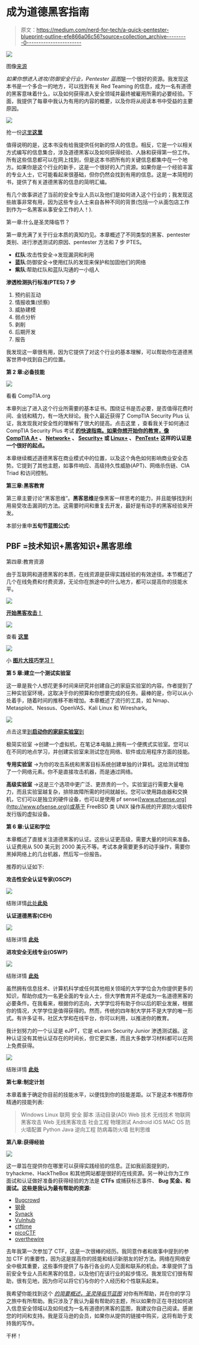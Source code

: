 # 成为道德黑客指南

> 原文：<https://medium.com/nerd-for-tech/a-quick-pentester-blueprint-outline-efe866a06c56?source=collection_archive---------0----------------------->

![](img/9920a7b6e6cde1963dec73858abe8416.png)

图像[来源](https://img.sheroes.in/tr:w-790/img/uploads/article/high_res/15495365261549536526.png)

*如果你想进入进攻/防御安全行业，Pentester 蓝图*是一个很好的资源。我发现这本书是一个多合一的地方，可以找到有关 Red Teaming 的信息，成为一名有道德的黑客意味着什么，以及如何获得进入安全领域并最终被雇用所需的必要经验。下面，我提供了每章中我认为有用的内容的概要，以及你将从阅读本书中受益的主要原因。

![](img/4c2cccf8d67e7552f5c6dd8977659c75.png)

抢一份[这里**这里**](https://amzn.to/3KoEzEb)

值得说明的是，这本书没有给我提供任何新的惊人的信息。相反，它是一个以相关方式编写的信息集合，涉及道德黑客以及如何获得经验、人脉和获得第一份工作。所有这些信息都可以在网上找到，但是这本书把所有的关键信息都集中在一个地方。如果你是这个行业的新手，这是一个很好的入门资源。如果你是一个经验丰富的专业人士，它可能看起来很基础，但你仍然会找到有用的信息。这是一本简短的书，提供了有关道德黑客的信息的简明汇编。

有几个故事讲述了当前的安全专业人员以及他们是如何进入这个行业的；我发现这些故事非常有用，因为这些专业人士来自各种不同的背景(包括一个从面包店工作到作为一名黑客从事安全工作的人！).

第一章:什么是圣灵降临节？

第一章充满了关于行业本质的真知灼见。本章概述了不同类型的黑客、pentester 类别、进行渗透测试的原因、pentester 方法和 7 步 PTES。

*   **红队**:攻击性安全→发现漏洞和利用
*   **蓝队**:防御安全→使用红队的发现来保护和加固他们的网络
*   **紫队**:帮助红队和蓝队沟通的一小组人

**渗透检测执行标准(PTES) 7 步**

1.  预约前互动
2.  情报收集(侦察)
3.  威胁建模
4.  弱点分析
5.  剥削
6.  后期开发
7.  报告

我发现这一章很有用，因为它提供了对这个行业的基本理解，可以帮助你在道德黑客世界中找到自己的位置。

**第 2 章:必备技能**

![](img/22ded3e9bed6de4fd978493b4ff1dc57.png)

看看 CompTIA.org

本章列出了进入这个行业所需要的基本证书。围绕证书是否必要，是否值得花费时间、金钱和精力，有一场大辩论。我个人最近获得了 CompTIA Security Plus 认证，我发现我对安全性的理解有了很大的提高。点击这里 ，查看我关于如何通过 CompTIA Security Plus 考试 [**的快速指南。如果你想开始你的教育，像**](https://tanner-jones.medium.com/quick-tips-for-passing-the-comptia-security-plus-sy0-601-exam-61ff7f3e499c) **[CompTIA A+](https://www.comptia.org/certifications/a) 、 [Network+](https://www.comptia.org/certifications/network) 、 [Security+](https://www.comptia.org/certifications/security) 或 [Linux+](https://www.comptia.org/certifications/linux) 、 [PenTest+](https://www.comptia.org/certifications/pentest) 这样的认证是一个很好的起点。**

本章继续概述道德黑客在商业模式中的位置，以及这个角色如何影响商业安全态势。它提到了其他主题，如事件响应、高级持久性威胁(APT)、网络杀伤链、CIA Triad 和访问控制。

**第三章:黑客教育**

第三章主要讨论“黑客思维”。**黑客思维**是像黑客一样思考的能力，并且能够找到利用易受攻击漏洞的方法。这需要时间和重复去开发，最好是有动手的黑客经验来开发。

本部分重申**五旬节蓝图公式:**

## PBF =技术知识+黑客知识+黑客思维

第四章:教育资源

由于互联网和道德黑客的本质，在线资源是获得实践经验的有效途径。本节概述了几个在线免费和付费资源，无论你在旅途中的什么地方，都可以提高你的技能水平。

![](img/8024acfe095d288449060b095571d82b.png)

[**开始黑客攻击！**](https://tryhackme.com)

![](img/6d03b1d330676fe9f174c677df9ef530.png)

查看 [**这里**](http://www.hackthebox.com)

![](img/135a24e1fc53494d062ab2c705c25a85.png)

小 [**图片大技巧学习！**](http://www.pentestlab.com)

**第 5 章:建立一个测试实验室**

这一章是我个人想花更多时间来研究并创建自己的家庭实验室的内容。作者提到了三种实验室环境，这取决于你的预算和你想要完成的任务。最棒的是，你可以从小处着手，随着时间的推移不断增加。本章概述了流行的工具，如 Nmap、Metasploit、Nessus、OpenVAS、Kali Linux 和 Wireshark。

![](img/1276e5963d9e7c1d51dcd8edfd2253aa.png)

点击这里[到**启动你的家庭实验室**到](https://hackwarenews.com/how-to-build-your-own-pentest-lab-tips-for-beginners/)

极简实验室 →创建一个虚拟机，在笔记本电脑上拥有一个便携式实验室。您可以在不同的地点学习，并创建实验室来测试您在网络、软件或应用程序方面的技能。

**专用实验室** →为你的攻击系统和黑客目标系统创建单独的计算机。这给测试增加了一个网络元素。你不是直接攻击机器，而是通过网络。

**高级实验室** →这是三个选项中更广泛、更昂贵的一个。实验室运行需要大量电力，而且实验室越复杂，排除故障所需的时间就越长。您可以使用路由器和交换机，它们可以是独立的硬件设备，也可以是使用 pf sense([www.pfsense.org](http://www.pfsense.org))或基于 FreeBSD 类 UNIX 操作系统的开源防火墙软件发行版的虚拟设备。

**第 6 章:认证和学位**

本章概述了直接关注道德黑客的认证。这些认证更高级，需要大量的时间来准备。认证费用从 500 美元到 2000 美元不等。考试本身需要更多的动手操作，需要你黑掉网络上的几台机器，然后写一份报告。

推荐的认证如下:

**攻击性安全认证专家(OSCP)**

![](img/a2cea1f3e41be43567b1130242bf920d.png)

结账详情[此处**此处**](https://www.offensive-security.com/pwk-oscp/)

**认证道德黑客(CEH)**

![](img/bb3fd3314751891bc525e359e39db7ca.png)

结账详情 [**此处**](https://www.eccouncil.org/programs/certified-ethical-hacker-ceh/)

**进攻安全无线专业(OSWP)**

![](img/9f55f1704189db151b338201bbd8d748.png)

结账详情 [**此处**](https://www.offensive-security.com/wifu-oswp/)

虽然拥有信息技术、计算机科学或任何其他相关领域的大学学位会为你提供更多的知识，帮助你成为一名更全面的专业人士，但大学教育并不是成为一名道德黑客的必要条件。在我看来，根据你的志向，大学学位将有助于你以后的职业发展，根据你的情况，大学学位是值得获得的。然而，传统的四年制大学并不是大学的唯一形式。有许多证书，社区大学和在线平台，你可以利用，以推进你的教育。

我计划努力的一个认证是 eJPT，它是 eLearn Security Junior 渗透测试器。这种认证没有其他认证存在的时间长，但它更实惠，而且大多数学习材料都可以在网上免费获得。

![](img/4dcd27911b87695b4e11059ea030effa.png)

结账详情 [**此处**](https://elearnsecurity.com/product/ejpt-certification/)

**第七章:制定计划**

本章着重于确定你目前的技能水平，以便找到你的技能差距。以下是这本书推荐你精通的技能列表:

> Windows
> Linux
> 联网
> 安全
> 脚本
> 活动目录(AD)
> Web 技术
> 无线技术
> 物联网
> 黑客攻击 Web
> 无线黑客攻击
> 社会工程
> 物理测试
> Android
> iOS
> MAC OS
> 防火墙配置
> Python
> Java
> 逆向工程
> 防病毒防火墙
> 批判思维

**第八章:获得经验**

![](img/0a1c00e9391d8db0b7d031ca71aae6a6.png)

这一章旨在提供你在哪里可以获得实践经验的信息。正如我前面提到的，tryhackme、HackTheBox 和其他网站都是很好的在线资源。另一种让你为工作面试和认证做好准备的获得经验的方法是 **CTFs** 或捕获标志事件、 **Bug 奖金、**和**面试。这些是我认为最有帮助的资源:**

*   [Bugcrowd](https://bugcrowd.com/programs)
*   [钢骨](https://www.hackerone.com)
*   [Synack](https://www.synack.com)
*   [Vulnhub](https://www.vulnhub.com)
*   [ctftime](https://ctftime.org)
*   [picoCTF](https://www.picoctf.org)
*   [overthewire](https://overthewire.org/wargames/)

去年我第一次参加了 CTF，这是一次很棒的经历。我同意作者和故事中提到的参加 CTF 的重要性，因为这是提高你的技能和结识新朋友的好方法。网络在网络安全中极其重要，这些事件提供了与各行各业的人见面和联系的机会。本章提供了当前安全专业人员和黑客的信息，以及他们在该行业的起步情况。我发现它们很有帮助，很有见地，因为你可以将它们与你的个人经历和个性联系起来。

我希望你能找到这个 [*的简要概述，圣灵降临节蓝图*](https://amzn.to/3KoEzEb) 对你有所帮助，并在你的学习之旅中有所帮助。我只涉及了我认为最有帮助的主题，所以如果你正在寻找如何进入信息安全领域以及如何成为一名有道德的黑客的蓝图，我建议你自己阅读。感谢您的时间和支持。我是亚马逊的会员，如果你从提供的链接中购买，这将有助于支持我的写作。

干杯！